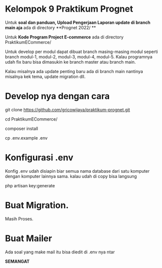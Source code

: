 # Kelompok 9 Praktikum Prognet

Untuk **soal dan panduan, Upload Pengerjaan Laporan update di branch main aja** ada di directory **Prognet 2022/ **

Untuk **Kode Program Project E-commerce** ada di directory  PraktikumECommerce/ 

Untuk develop per modul dapat dibuat branch masing-masing modul seperti branch modul-1, modul-2, modul-3, modul-4, modul-5. Kalau programnya udah fix baru bisa dimasukin ke branch master atau branch main. 

Kalau misalnya ada update penting baru ada di branch main nantinya misalnya kek tema, update migration dll.

# Develop nya dengan cara 

  git clone https://github.com/gricowijaya/praktikum-prognet.git

  cd PraktikumECommerce/

  composer install

  cp .env.example .env 

# Konfigurasi .env

Konfig .env udah disiapin biar semua nama database dari satu komputer dengan komputer lainnya sama. kalau udah di copy bisa langsung

  php artisan key:generate

# Buat Migration.

Masih Proses.

# Buat Mailer 

Ada soal yang make mail itu bisa diedit di .env nya ntar

**SEMANGAT**
